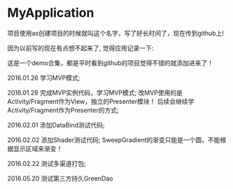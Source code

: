 # MyApplication
项目使用as创建项目的时候就叫这个名字，写了好长时间了，现在传到github上!

因为以前写的现在有点想不起来了, 觉得应用记录一下:

这是一个demo合集，都是平时看到github的项目觉得不错的就添加进来了！

2016.01.26
学习MVP模式; 

2016.01.28
完成MVP实例代码，学习MVP模式;
改MVP使用的是Activity/Fragment作为View，独立的Presenter模块！
后续会继续学Activity/Fragment作为Presenter的方式;

2016.02.01
添加DataBind测试代码;


2016.02.02
添加Shader测试代码;
SweepGradient的渐变只能是一个圆，不能根据显示区域来渐变！


2016.02.22
测试多渠道打包;


2016.05.20
测试第三方持久GreenDao
